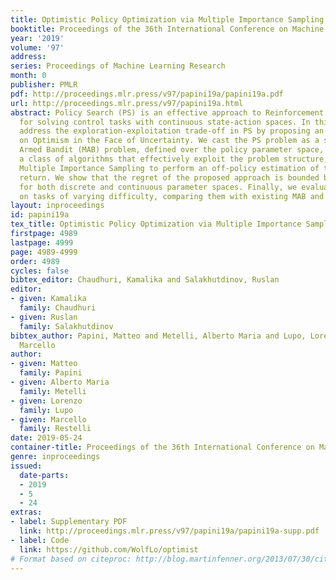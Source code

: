 ```yaml
---
title: Optimistic Policy Optimization via Multiple Importance Sampling
booktitle: Proceedings of the 36th International Conference on Machine Learning
year: '2019'
volume: '97'
address: 
series: Proceedings of Machine Learning Research
month: 0
publisher: PMLR
pdf: http://proceedings.mlr.press/v97/papini19a/papini19a.pdf
url: http://proceedings.mlr.press/v97/papini19a.html
abstract: Policy Search (PS) is an effective approach to Reinforcement Learning (RL)
  for solving control tasks with continuous state-action spaces. In this paper, we
  address the exploration-exploitation trade-off in PS by proposing an approach based
  on Optimism in the Face of Uncertainty. We cast the PS problem as a suitable Multi
  Armed Bandit (MAB) problem, defined over the policy parameter space, and we propose
  a class of algorithms that effectively exploit the problem structure, by leveraging
  Multiple Importance Sampling to perform an off-policy estimation of the expected
  return. We show that the regret of the proposed approach is bounded by $\widetilde{\mathcal{O}}(\sqrt{T})$
  for both discrete and continuous parameter spaces. Finally, we evaluate our algorithms
  on tasks of varying difficulty, comparing them with existing MAB and RL algorithms.
layout: inproceedings
id: papini19a
tex_title: Optimistic Policy Optimization via Multiple Importance Sampling
firstpage: 4989
lastpage: 4999
page: 4989-4999
order: 4989
cycles: false
bibtex_editor: Chaudhuri, Kamalika and Salakhutdinov, Ruslan
editor:
- given: Kamalika
  family: Chaudhuri
- given: Ruslan
  family: Salakhutdinov
bibtex_author: Papini, Matteo and Metelli, Alberto Maria and Lupo, Lorenzo and Restelli,
  Marcello
author:
- given: Matteo
  family: Papini
- given: Alberto Maria
  family: Metelli
- given: Lorenzo
  family: Lupo
- given: Marcello
  family: Restelli
date: 2019-05-24
container-title: Proceedings of the 36th International Conference on Machine Learning
genre: inproceedings
issued:
  date-parts:
  - 2019
  - 5
  - 24
extras:
- label: Supplementary PDF
  link: http://proceedings.mlr.press/v97/papini19a/papini19a-supp.pdf
- label: Code
  link: https://github.com/WolfLo/optimist
# Format based on citeproc: http://blog.martinfenner.org/2013/07/30/citeproc-yaml-for-bibliographies/
---
```


